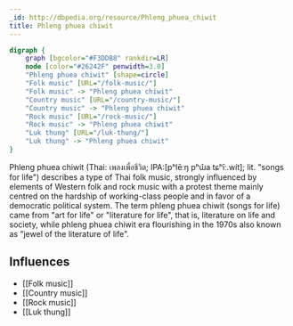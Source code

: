 ```yaml
---
_id: http://dbpedia.org/resource/Phleng_phuea_chiwit
title: Phleng phuea chiwit
---
```


```dot
digraph {
	graph [bgcolor="#F3DDB8" rankdir=LR]
	node [color="#26242F" penwidth=3.0]
	"Phleng phuea chiwit" [shape=circle]
	"Folk music" [URL="/folk-music/"]
	"Folk music" -> "Phleng phuea chiwit"
	"Country music" [URL="/country-music/"]
	"Country music" -> "Phleng phuea chiwit"
	"Rock music" [URL="/rock-music/"]
	"Rock music" -> "Phleng phuea chiwit"
	"Luk thung" [URL="/luk-thung/"]
	"Luk thung" -> "Phleng phuea chiwit"
}
```

Phleng phuea chiwit (Thai: เพลงเพื่อชีวิต; IPA:[pʰlēːŋ pʰɯ̂a tɕʰīː.wít]; lit. "songs for life") describes a type of Thai folk music, strongly influenced by elements of Western folk and rock music with a protest theme mainly centred on the hardship of working-class people and in favor of a democratic political system. The term phleng phuea chiwit (songs for life) came from "art for life" or "literature for life", that is, literature on life and society, while phleng phuea chiwit era flourishing in the 1970s also known as "jewel of the literature of life".

## Influences

- [[Folk music]]
- [[Country music]]
- [[Rock music]]
- [[Luk thung]]
